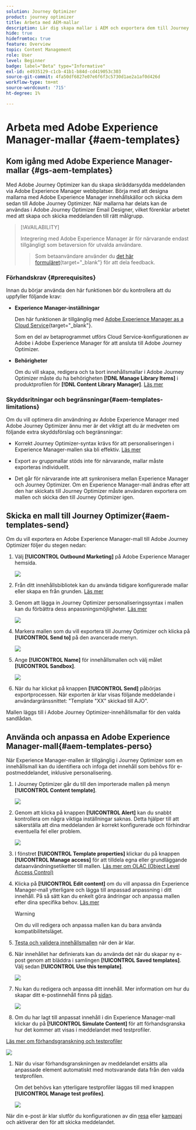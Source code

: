 ```yaml
---
solution: Journey Optimizer
product: journey optimizer
title: Arbeta med AEM-mallar
description: Lär dig skapa mallar i AEM och exportera dem till Journey Optimizer
hide: true
hidefromtoc: true
feature: Overview
topic: Content Management
role: User
level: Beginner
badge: label="Beta" type="Informative"
exl-id: e4935129-c1cb-41b1-b84d-cd419053c303
source-git-commit: 4fa50df6827e07e6f6f3c5730d1ae2a1af0d426d
workflow-type: tm+mt
source-wordcount: '715'
ht-degree: 1%

---
```


# Arbeta med Adobe Experience Manager-mallar {#aem-templates}

## Kom igång med Adobe Experience Manager-mallar {#gs-aem-templates}

Med Adobe Journey Optimizer kan du skapa skräddarsydda meddelanden via Adobe Experience Manager webbplatser. Börja med att designa mallarna med Adobe Experience Manager innehållskällor och skicka dem sedan till Adobe Journey Optimizer. När mallarna har delats kan de användas i Adobe Journey Optimizer Email Designer, vilket förenklar arbetet med att skapa och skicka meddelanden till rätt målgrupp.

>[!AVAILABILITY]
>
>Integrering med Adobe Experience Manager är för närvarande endast tillgängligt som betaversion för utvalda användare.
>>Som betaanvändare använder du [det här formuläret](https://forms.office.com/pages/responsepage.aspx?id=Wht7-jR7h0OUrtLBeN7O4Wf0cbVTQ3tCpW_unE-w8-JUN1FaNlAzNkhPSUdaSkJXVFRCNTRJNVRFSy4u){target="_blank"} för att dela feedback.


### Förhandskrav {#prerequisites}

Innan du börjar använda den här funktionen bör du kontrollera att du uppfyller följande krav:

* **Experience Manager-inställningar**

  Den här funktionen är tillgänglig med [Adobe Experience Manager as a Cloud Service](https://experienceleague.adobe.com/docs/experience-manager-cloud-service/content/overview/introduction.html){target="_blank"}.

  Som en del av betaprogrammet utförs Cloud Service-konfigurationen av Adobe i Adobe Experience Manager för att ansluta till Adobe Journey Optimizer.

* **Behörigheter**

  Om du vill skapa, redigera och ta bort innehållsmallar i Adobe Journey Optimizer måste du ha behörigheten **[!DNL Manage Library Items]** i produktprofilen för **[!DNL Content Library Manager]**. [Läs mer](../administration/ootb-product-profiles.md#content-library-manager)

### Skyddsritningar och begränsningar{#aem-templates-limitations}

Om du vill optimera din användning av Adobe Experience Manager med Adobe Journey Optimizer ännu mer är det viktigt att du är medveten om följande extra skyddsförslag och begränsningar:

* Korrekt Journey Optimizer-syntax krävs för att personaliseringen i Experience Manager-mallen ska bli effektiv. [Läs mer](../personalization/personalization-syntax.md)

* Export av gruppmallar stöds inte för närvarande, mallar måste exporteras individuellt.

* Det går för närvarande inte att synkronisera mellan Experience Manager och Journey Optimizer. Om en Experience Manager-mall ändras efter att den har skickats till Journey Optimizer måste användaren exportera om mallen och skicka den till Journey Optimizer igen.

## Skicka en mall till Journey Optimizer{#aem-templates-send}

Om du vill exportera en Adobe Experience Manager-mall till Adobe Journey Optimizer följer du stegen nedan:

1. Välj **[!UICONTROL Outbound Marketing]** på Adobe Experience Manager hemsida.

   ![](assets/aem-outbound-menu.png)

1. Från ditt innehållsbibliotek kan du använda tidigare konfigurerade mallar eller skapa en från grunden. [Läs mer](https://experienceleague.adobe.com/docs/experience-manager-65/authoring/authoring/managing-pages.html#creating-a-new-page)

1. Genom att lägga in Journey Optimizer personaliseringssyntax i mallen kan du förbättra dess anpassningsmöjligheter. [Läs mer](../personalization/personalization-syntax.md)

   ![](assets/aem_ajo_4.png)

1. Markera mallen som du vill exportera till Journey Optimizer och klicka på **[!UICONTROL Send to]** på den avancerade menyn.

   ![](assets/aem-advanced-menu.png)

1. Ange **[!UICONTROL Name]** för innehållsmallen och välj målet **[!UICONTROL Sandbox]**.

   ![](assets/aem-send-template-settings.png)

1. När du har klickat på knappen **[!UICONTROL Send]** påbörjas exportprocessen. När exporten är klar visas följande meddelande i användargränssnittet: &quot;Template &quot;XX&quot; skickad till AJO&quot;.

Mallen läggs till i Adobe Journey Optimizer-innehållsmallar för den valda sandlådan.

## Använda och anpassa en Adobe Experience Manager-mall{#aem-templates-perso}

När Experience Manager-mallen är tillgänglig i Journey Optimizer som en innehållsmall kan du identifiera och infoga det innehåll som behövs för e-postmeddelandet, inklusive personalisering.

1. I Journey Optimizer går du till den importerade mallen på menyn **[!UICONTROL Content template]**.

   ![](assets/aem_ajo_1.png)

1. Genom att klicka på knappen **[!UICONTROL Alert]** kan du snabbt kontrollera om några viktiga inställningar saknas. Detta hjälper till att säkerställa att dina meddelanden är korrekt konfigurerade och förhindrar eventuella fel eller problem.

   ![](assets/aem_ajo_2.png)

1. I fönstret **[!UICONTROL Template properties]** klickar du på knappen **[!UICONTROL Manage access]** för att tilldela egna eller grundläggande dataanvändningsetiketter till mallen. [Läs mer om OLAC (Object Level Access Control)](../administration/object-based-access.md)

1. Klicka på **[!UICONTROL Edit content]** om du vill anpassa din Experience Manager-mall ytterligare och lägga till anpassad anpassning i ditt innehåll. På så sätt kan du enkelt göra ändringar och anpassa mallen efter dina specifika behov. [Läs mer](../email/get-started-email-design.md)

   >[!WARNING]
   >
   > Om du vill redigera och anpassa mallen kan du bara använda kompatibilitetsläget.

1. [Testa och validera innehållsmallen](../content-management/content-templates.md#test-template) när den är klar.

1. När innehållet har definierats kan du använda det när du skapar ny e-post genom att bläddra i samlingen **[!UICONTROL Saved templates]**. Välj sedan **[!UICONTROL Use this template]**.

   ![](assets/aem_ajo_3.png)

1. Nu kan du redigera och anpassa ditt innehåll. Mer information om hur du skapar ditt e-postinnehåll finns på [sidan](../email/content-from-scratch.md).

   ![](assets/aem_ajo_5.png)

1. Om du har lagt till anpassat innehåll i din Experience Manager-mall klickar du på **[!UICONTROL Simulate Content]** för att förhandsgranska hur det kommer att visas i meddelandet med testprofiler.

[Läs mer om förhandsgranskning och testprofiler](../content-management/preview-test.md)

   ![](assets/aem_ajo_6.png)

1. När du visar förhandsgranskningen av meddelandet ersätts alla anpassade element automatiskt med motsvarande data från den valda testprofilen.

   Om det behövs kan ytterligare testprofiler läggas till med knappen **[!UICONTROL Manage test profiles]**.

   ![](assets/aem_ajo_7.png)

När din e-post är klar slutför du konfigurationen av din [resa](../building-journeys/journey-gs.md) eller [kampanj](../campaigns/create-campaign.md) och aktiverar den för att skicka meddelandet.
